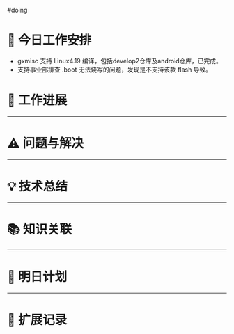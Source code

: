 
#doing 


# **🔧 今日工作安排**
- gxmisc 支持 Linux4.19 编译，包括develop2仓库及android仓库，已完成。
- 支持事业部排查 .boot 无法烧写的问题，发现是不支持该款 flash 导致。



# **📌 工作进展**



---

# **⚠️ 问题与解决**


---

# **💡 技术总结**


---

# **📚 知识关联**


---
# **📌 明日计划**


---

# **💬 扩展记录**



